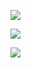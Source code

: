 ![](https://komarev.com/ghpvc/?username=s7ri&color=lightgrey&label=losers)

![](https://github.com/user-attachments/assets/31b6c1bb-7410-45f6-bd07-716b93128f52)


![](https://github.com/user-attachments/assets/89ed154e-cbee-44d0-9733-86482b75a63c)















 
















<!--
**s7ri/s7ri** is a ✨ _special_ ✨ repository because its `README.md` (this file) appears on your GitHub profile.

Here are some ideas to get you started:

- 🔭 I’m currently working on ...
- 🌱 I’m currently learning ...
- 👯 I’m looking to collaborate on ...
- 🤔 I’m looking for help with ...
- 💬 Ask me about ...
- 📫 How to reach me: ...
- 😄 Pronouns: ...
- ⚡ Fun fact: ...
-->
